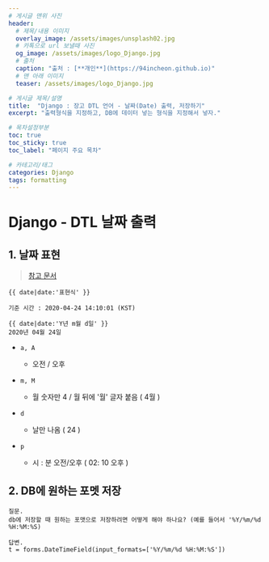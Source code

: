 ```yaml
---
# 게시글 맨위 사진
header:
  # 제목/내용 이미지
  overlay_image: /assets/images/unsplash02.jpg
  # 카톡으로 url 보낼때 사진
  og_image: /assets/images/logo_Django.jpg
  # 출처
  caption: "출처 : [**개인**](https://94incheon.github.io)"
  # 맨 아래 이미지
  teaser: /assets/images/logo_Django.jpg

# 게시글 제목/설명
title:  "Django : 장고 DTL 언어 - 날짜(Date) 출력, 저장하기"
excerpt: "출력형식을 지정하고, DB에 데이터 넣는 형식을 지정해서 넣자."

# 목차설정부분
toc: true
toc_sticky: true
toc_label: "페이지 주요 목차"

# 카테고리/태그
categories: Django
tags: formatting
---
```



# Django - DTL 날짜 출력

## 1. 날짜 표현

> [참고 문서](https://docs.python.org/3/library/datetime.html#strftime-strptime-behavior)



```django
{{ date|date:'표현식' }}

기준 시간 : 2020-04-24 14:10:01 (KST)

{{ date|date:'Y년 m월 d일' }}
2020년 04월 24일
```



- `a, A`
  - 오전 / 오후
- `m, M`
  - 월 숫자만  4 / 월 뒤에 '월' 글자 붙음 ( 4월 )
- `d`
  - 날만 나옴 ( 24 )

- `p`
  - 시 : 분 오전/오후 ( 02: 10 오후 )




## 2. DB에 원하는 포멧 저장

```
질문.
db에 저장할 때 원하는 포맷으로 저장하려면 어떻게 해야 하나요? (예를 들어서 '%Y/%m/%d %H:%M:%S)

답변.
t = forms.DateTimeField(input_formats=['%Y/%m/%d %H:%M:%S'])
```

